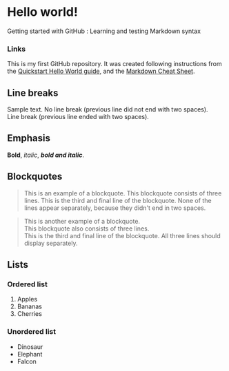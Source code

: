 # Hello world!  

Getting started with GitHub : Learning and testing Markdown syntax  
### Links  
This is my first GitHub repository. It was created following instructions from the [Quickstart Hello World guide](https://docs.github.com/en/get-started/quickstart/hello-world), and the [Markdown Cheat Sheet](https://www.markdownguide.org/cheat-sheet/).  
## Line breaks  
Sample text.
No line break (previous line did not end with two spaces).  
Line break (previous line ended with two spaces).
## Emphasis  
**Bold**, *italic*, ***bold and italic***.
## Blockquotes  
> This is an example of a blockquote.
> This blockquote consists of three lines.
> This is the third and final line of the blockquote. None of the lines appear separately, because they didn't end in two spaces.  
  
> This is another example of a blockquote.  
> This blockquote also consists of three lines.  
> This is the third and final line of the blockquote. All three lines should display separately.  
## Lists  
### Ordered list
1. Apples
2. Bananas
3. Cherries
### Unordered list
- Dinosaur
- Elephant
- Falcon
